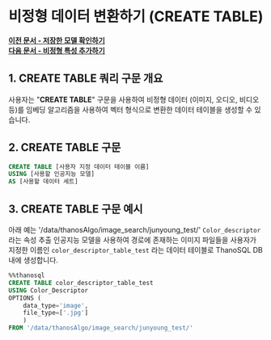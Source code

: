 # __비정형 데이터 변환하기 (CREATE TABLE)__

**[이전 문서 - 저장한 모델 확인하기](/how-to_guides/modelling/LIST_SYNTAX/)**  
**[다음 문서 - 비정형 특성 추가하기](/how-to_guides/modelling/CONVERT_USING_SYNTAX/)**

## __1. CREATE TABLE 쿼리 구문 개요__ 

사용자는 "__CREATE TABLE__" 구문을 사용하여 비정형 데이터 (이미지, 오디오, 비디오 등)를 임베딩 알고리즘을 사용하여 벡터 형식으로 변환한 데이터 테이블을 생성할 수 있습니다.

## __2. CREATE TABLE 구문__ 

```sql
CREATE TABLE [사용자 지정 데이터 테이블 이름]
USING [사용할 인공지능 모델]
AS [사용할 데이터 세트]
```


## __3. CREATE TABLE 구문 예시__ 

아래 예는 '/data/thanosAlgo/image_search/junyoung_test/' `Color_descriptor`라는 속성 추출 인공지능 모델을 사용하여 경로에 존재하는 이미지 파일들을 사용자가 지정한 이름인 `color_descriptor_table_test` 라는 데이터 테이블로 ThanoSQL DB 내에 생성합니다. 

```sql
%%thanosql
CREATE TABLE color_descriptor_table_test 
USING Color_Descriptor 
OPTIONS (
    data_type='image',
    file_type=['.jpg']
    ) 
FROM '/data/thanosAlgo/image_search/junyoung_test/'
```